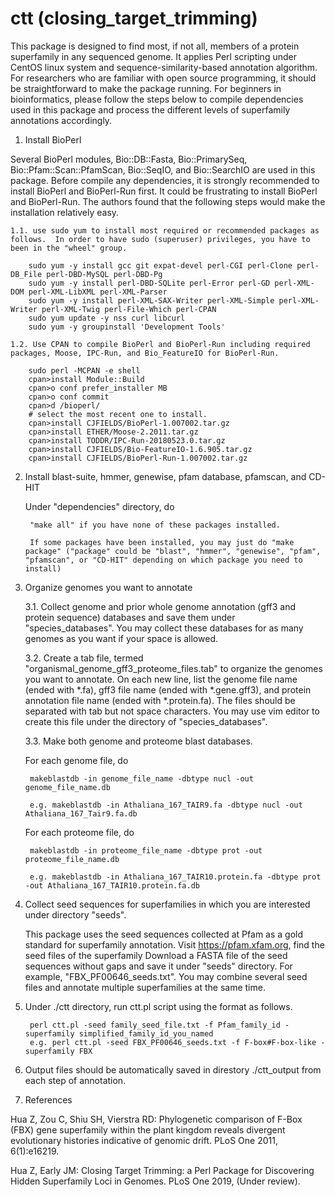 # ctt (closing_target_trimming)

This package is designed to find most, if not all, members of a protein superfamily in any sequenced genome.  It applies Perl scripting under CentOS linux system and sequence-similarity-based annotation algorithm.  For researchers who are familiar with open source programming, it should be straightforward to make the package running.  For beginners in bioinformatics, please follow the steps below to compile dependencies used in this package and process the different levels of superfamily annotations accordingly.

1. Install BioPerl

Several BioPerl modules, Bio::DB::Fasta, Bio::PrimarySeq, Bio::Pfam::Scan::PfamScan, Bio::SeqIO, and Bio::SearchIO are used in this package.  Before compile any dependencies, it is strongly recommended to install BioPerl and BioPerl-Run first.  It could be frustrating to install BioPerl and BioPerl-Run.  The authors found that the following steps would make the installation relatively easy.

    1.1. use sudo yum to install most required or recommended packages as follows.  In order to have sudo (superuser) privileges, you have to been in the "wheel" group.

		sudo yum -y install gcc git expat-devel perl-CGI perl-Clone perl-DB_File perl-DBD-MySQL perl-DBD-Pg 
		sudo yum -y install perl-DBD-SQLite perl-Error perl-GD perl-XML-DOM perl-XML-LibXML perl-XML-Parser 
		sudo yum -y install perl-XML-SAX-Writer perl-XML-Simple perl-XML-Writer perl-XML-Twig perl-File-Which perl-CPAN
		sudo yum update -y nss curl libcurl
		sudo yum -y groupinstall 'Development Tools'
		
    1.2. Use CPAN to compile BioPerl and BioPerl-Run including required packages, Moose, IPC-Run, and Bio_FeatureIO for BioPerl-Run.
	
		sudo perl -MCPAN -e shell
		cpan>install Module::Build
		cpan>o conf prefer_installer MB
		cpan>o conf commit
		cpan>d /bioperl/
		# select the most recent one to install.
		cpan>install CJFIELDS/BioPerl-1.007002.tar.gz
		cpan>install ETHER/Moose-2.2011.tar.gz
		cpan>install TODDR/IPC-Run-20180523.0.tar.gz
		cpan>install CJFIELDS/Bio-FeatureIO-1.6.905.tar.gz
		cpan>install CJFIELDS/BioPerl-Run-1.007002.tar.gz
		
2. Install blast-suite, hmmer, genewise, pfam database, pfamscan, and CD-HIT

	Under "dependencies" directory, do

		"make all" if you have none of these packages installed.
		
		If some packages have been installed, you may just do "make package" ("package" could be "blast", "hmmer", "genewise", "pfam", "pfamscan", or "CD-HIT" depending on which package you need to install)
		
3. Organize genomes you want to annotate

    3.1. Collect genome and prior whole genome annotation (gff3 and protein sequence) databases and save them under "species_databases".  You may collect these databases for as many genomes as you want if your space is allowed.
	
    3.2. Create a tab file, termed "organismal_genome_gff3_proteome_files.tab" to organize the genomes you want to annotate.  On each new line, list the genome file name (ended with *.fa), gff3 file name (ended with *.gene.gff3), and protein annotation file name (ended with *.protein.fa).  The files should be separated with tab but not space characters.  You may use vim editor to create this file under the directory of "species_databases".
	
    3.3. Make both genome and proteome blast databases.
	
	 For each genome file, do
	
		makeblastdb -in genome_file_name -dbtype nucl -out genome_file_name.db
		
		e.g. makeblastdb -in Athaliana_167_TAIR9.fa -dbtype nucl -out Athaliana_167_Tair9.fa.db
		
	 For each proteome file, do
	
		makeblastdb -in proteome_file_name -dbtype prot -out proteome_file_name.db
	
		e.g. makeblastdb -in Athaliana_167_TAIR10.protein.fa -dbtype prot -out Athaliana_167_TAIR10.protein.fa.db
		
4. Collect seed sequences for superfamilies in which you are interested under directory "seeds".

	This package uses the seed sequences collected at Pfam as a gold standard for superfamily annotation.
	Visit https://pfam.xfam.org, find the seed files of the superfamily
	Download a FASTA file of the seed sequences without gaps and save it under "seeds" directory.  For example, "FBX_PF00646_seeds.txt". You may combine several seed files and annotate multiple superfamilies at the same time.
		
5. Under ./ctt directory, run ctt.pl script using the format as follows.

		perl ctt.pl -seed family_seed_file.txt -f Pfam_family_id -superfamily simplified_family_id_you_named
		e.g. perl ctt.pl -seed FBX_PF00646_seeds.txt -f F-box#F-box-like -superfamily FBX

6. Output files should be automatically saved in direstory ./ctt_output from each step of annotation.

7. References

Hua Z, Zou C, Shiu SH, Vierstra RD: Phylogenetic comparison of F-Box (FBX) gene superfamily within the plant kingdom reveals divergent evolutionary histories indicative of genomic drift. PLoS One 2011, 6(1):e16219.

Hua Z, Early JM: Closing Target Trimming: a Perl Package for Discovering Hidden Superfamily Loci in Genomes. PLoS One 2019,  (Under review).
